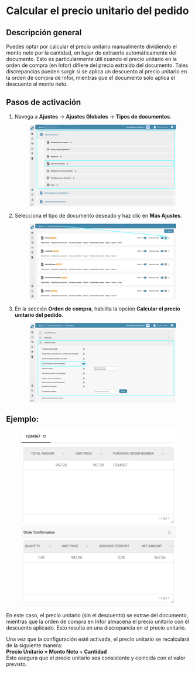 # Calcular el precio unitario del pedido

## **Descripción general**

Puedes optar por calcular el precio unitario manualmente dividiendo el monto neto por la cantidad, en lugar de extraerlo automáticamente del documento. Esto es particularmente útil cuando el precio unitario en la orden de compra (en Infor) difiere del precio extraído del documento. Tales discrepancias pueden surgir si se aplica un descuento al precio unitario en la orden de compra de Infor, mientras que el documento solo aplica el descuento al monto neto.

## **Pasos de activación**

1.  Navega a **Ajustes** -> **Ajustes Globales** -> **Tipos de documentos**.

    <figure><img src="../../../../../../.gitbook/assets/Calculate_PO_unit_price_1_es.png" alt=""><figcaption></figcaption></figure>
2.  Selecciona el tipo de documento deseado y haz clic en **Más Ajustes**.

    <figure><img src="../../../../../../.gitbook/assets/Calculate_PO_unit_price_2_es.png" alt=""><figcaption></figcaption></figure>
3.  En la sección **Orden de compra**, habilita la opción **Calcular el precio unitario del pedido**.

    <figure><img src="../../../../../../.gitbook/assets/Calculate_PO_unit_price_3_es.png" alt=""><figcaption></figcaption></figure>

## Ejemplo:

<figure><img src="../../../../../../.gitbook/assets/Calculate_PO_unit_price_4.png" alt="" width="563"><figcaption></figcaption></figure>

En este caso, el precio unitario (sin el descuento) se extrae del documento, mientras que la orden de compra en Infor almacena el precio unitario con el descuento aplicado. Esto resulta en una discrepancia en el precio unitario.

Una vez que la configuración esté activada, el precio unitario se recalculará de la siguiente manera:\
**Precio Unitario = Monto Neto ÷ Cantidad**\
Esto asegura que el precio unitario sea consistente y coincida con el valor previsto.
